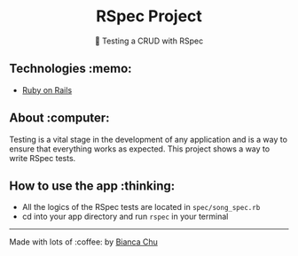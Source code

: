 <h1 align="center">RSpec Project</h1>

<p align="center">🚀 Testing a CRUD with RSpec</p>

<h2 tabindex="-1" dir="auto">Technologies :memo:</h2>
<p>
<ul dir="auto">
<li><a href="https://rubyonrails.org" rel="nofollow" target="_blank">Ruby on Rails</a></li>
</ul>
</p>

<h2 tabindex="-1" dir="auto">About :computer:</h2>
<p>
 Testing is a vital stage in the development of any application and is a way to ensure that everything works as expected. This project shows a way to write RSpec tests.
</p>

<h2 tabindex="-1" dir="auto">How to use the app :thinking:</h2>
<ul dir="auto">
<li>All the logics of the RSpec tests are located in <code>spec/song_spec.rb</code></li>
<li>cd into your app directory and run <code>rspec</code> in your terminal</li>
</ul>
<hr>
<p dir="auto">Made with lots of :coffee: by <a href="https://www.linkedin.com/in/bianca-chu/" rel="nofollow" target="_blank">Bianca Chu</a>
